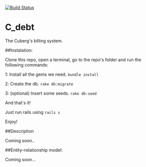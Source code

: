 [![Build Status](https://travis-ci.org/fedegratti/c_debt.svg?branch=master)](https://travis-ci.org/fedegratti/c_debt)

# C_debt
The Cuberg's billing system.

##Instalation:

Clone this repo, open a terminal, go to the repo's folder and run the following commands:

1: Install all the gems we need.
 `bundle install`

2: Create the db.
`rake db:migrate`

3: (optional) Insert some seeds.
`rake db:seed`

And that's it!

Just run rails using  `rails s`

Enjoy!

##Description

Coming soon..

##Entity–relationship model:

Coming soon...
